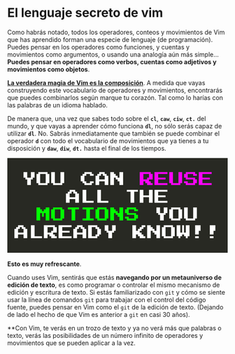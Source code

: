 # El lenguaje secreto de vim

Como habrás notado, todos los operadores, conteos y movimientos de Vim que has aprendido forman una especie de lenguaje (de programación). Puedes pensar en los operadores como funciones, y cuentas y movimientos como argumentos, o usando una analogía aún más simple... **Puedes pensar en operadores como verbos, cuentas como adjetivos y movimientos como objetos**.

**[La verdadera magia de Vim es la composición](https://medium.com/@mkozlows/why-atom-cant-replace-vim-433852f4b4d1)**. A medida que vayas construyendo este vocabulario de operadores y movimientos, encontrarás que puedes combinarlos según marque tu corazón. Tal como lo harías con las palabras de un idioma hablado.

De manera que, una vez que sabes todo sobre el **`cl`**, **`caw`**, **`ciw`**, **`ct.`** del mundo, y que vayas a aprender cómo funciona **`dl`**, no sólo serás capaz de utilizar **`dl`**. No. Sabrás inmediatamente que también se puede combinar el operador **`d`** con todo el vocabulario de movimientos que ya tienes a tu disposición y **`daw`**, **`diw`**, **`dt.`** hasta el final de los tiempos.

![¡Cuando aprenda un nuevo operador en Vim, puede combinarlo con todos los movimientos que ya conoce!](./img/vim-secret-language-reuse.jpg)

**Esto es muy refrescante**.

Cuando uses Vim, sentirás que estás **navegando por un metauniverso de edición de texto**, es como programar o controlar el mismo mecanismo de edición y escritura de texto. Si estás familiarizado con `git` y cómo se siente usar la línea de comandos `git` para trabajar con el control del código fuente, puedes pensar en Vim como el `git` de la edición de texto. (Dejando de lado el hecho de que Vim es anterior a `git` en casi 30 años).

**Con Vim, te verás en un trozo de texto y ya no verá más que palabras o texto, verás las posibilidades de un número infinito de operadores y movimientos que se pueden aplicar a la vez.